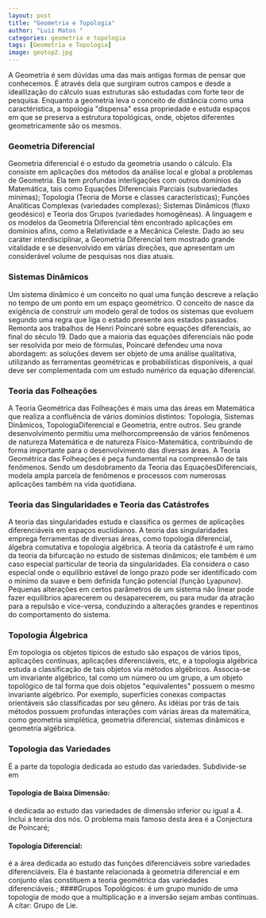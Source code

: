 ```yaml
---
layout: post
title: "Geometria e Topologia"
author: "Luiz Matos "
categories: geometria e topologia
tags: [Geometria e Topologia]
image: geotop2.jpg
---
```



A Geometria é sem dúvidas uma das mais antigas formas de pensar que conhecemos. É através dela que surgiram outros campos e desde a ideallização do cálculo suas estruturas são estudadas com forte teor de pesquisa. Enquanto a geometria leva o conceito de distância como uma caractéristica, a topologia "dispensa" essa propriedade e estuda espaços em que se preserva a estrutura topológicas, onde, objetos diferentes geometricamente são os mesmos.

### Geometria Diferencial

Geometria diferencial é o estudo da geometria usando o cálculo. Ela  consiste em aplicações dos métodos da análise local e global a problemas de Geometria.
Ela tem profundas interligações com outros domínios da Matemática, tais como Equações Diferenciais Parciais (subvariedades mínimas); Topologia (Teoria de Morse e classes características); Funções Analíticas Complexas (variedades complexas); Sistemas Dinâmicos (fluxo geodésico) e Teoria dos Grupos (variedades homogêneas). 
A linguagem e os modelos da Geometria Diferencial têm encontrado aplicações em domínios afins, como a Relatividade e a Mecânica Celeste. Dado ao seu caráter interdisciplinar, a Geometria Diferencial tem mostrado grande vitalidade e  se desenvolvido em várias direções, que apresentam um considerável volume de pesquisas nos dias atuais.

### Sistemas Dinâmicos

Um sistema dinâmico é um conceito no qual uma função descreve a relação no tempo de um ponto em um espaço geométrico. O conceito de nasce da exigência de construir um modelo geral de todos os sistemas que evoluem segundo uma regra que liga o estado presente aos estados passados.
Remonta aos trabalhos de Henri Poincaré sobre equações diferenciais, ao final do século 19. Dado que a maioria das equações diferenciais não pode ser resolvida por meio de fórmulas, Poincaré defendeu uma nova abordagem: as soluções devem ser objeto de uma análise qualitativa, utilizando as ferramentas geométricas e probabilísticas disponíveis, a qual deve ser complementada com um estudo numérico da equação diferencial.


### Teoria das Folheações

A Teoria Geométrica das Folheações é mais uma das áreas em Matemática que realiza a confluência de vários domínios distintos: Topologia, Sistemas Dinâmicos, TopologiaDiferencial e Geometria, entre outros. Seu grande desenvolvimento permitiu uma melhorcompreensão de vários fenômenos de natureza Matemática e de natureza Físico-Matemática, contribuindo de forma importante para o desenvolvimento das diversas áreas.
A Teoria Geométrica das Folheações é peça fundamental na compreensão de tais fenômenos. Sendo um desdobramento da Teoria das EquaçõesDiferenciais, modela ampla parcela de fenômenos e processos com numerosas aplicações também na vida quotidiana.


### Teoria das Singularidades e Teoria das Catástrofes

A teoria das singularidades estuda e classifica os germes de aplicações diferenciáveis em espaços euclidianos. A teoria das singularidades emprega ferramentas de diversas áreas, como topologia diferencial, álgebra comutativa e topologia algébrica.
A teoria da catástrofe é um ramo da teoria da bifurcação no estudo de sistemas dinâmicos; ele também é um caso especial particular de teoria da singularidades. Ela considera o caso especial onde o equilíbrio estável de longo prazo pode ser identificado com o mínimo da suave e bem definida função potencial (função Lyapunov).
Pequenas alterações em certos parâmetros de um sistema não linear pode fazer equilíbrios aparecerem ou desaparecerem, ou para mudar da atração para a repulsão e vice-versa, conduzindo a alterações grandes e repentinos do comportamento do sistema.

### Topologia Álgebrica

Em topologia os objetos típicos de estudo são espaços de vários tipos, aplicações contínuas, aplicações diferenciáveis, etc, e a topologia algébrica estuda a classificação de tais objetos via métodos algébricos. Associa-se um invariante algébrico, tal como um número ou um grupo, a um objeto topológico de tal forma que dois objetos "equivalentes" possuem o mesmo invariante algébrico. Por exemplo, superfícies conexas compactas orientáveis são classificadas por seu gênero. As idéias por trás de tais métodos possuem profundas interações com várias áreas da matemática, como geometria simplética, geometria diferencial, sistemas dinâmicos e geometria algébrica.

### Topologia das Variedades

É a parte da topologia dedicada ao estudo das variedades.
Subdivide-se em 
#### Topologia de Baixa Dimensão: 
é dedicada ao estudo das variedades de dimensão inferior ou igual a 4. Inclui a teoria dos nós. O problema mais famoso desta área é a Conjectura de Poincaré; 
#### Topologia Diferencial:
é a área dedicada ao estudo das funções diferenciáveis sobre variedades diferenciáveis. Ela é bastante relacionada à geometria diferencial e em conjunto elas constituem a teoria geométrica das variedades diferenciáveis.;
####Grupos Topológicos:
é um grupo munido de uma topologia de modo que a multiplicação e a inversão sejam ambas contínuas. A citar: Grupo de Lie.





